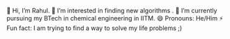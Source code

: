 👋 Hi, I’m Rahul.
👀 I’m interested in finding new algorithms .
🌱 I’m currently pursuing my BTech in chemical engineering in IITM.
😄 Pronouns: He/Him
⚡ Fun fact: I am trying to find a way to solve my life problems ;)
